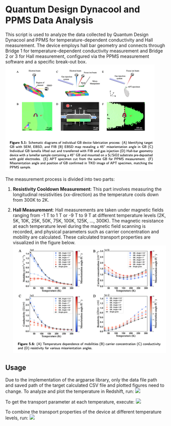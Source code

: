 # Quantum Design Dynacool and PPMS Data Analysis

This script is used to analyze the data collected by Quantum Design Dynacool and PPMS for temperature-dependent conductivity and Hall measurement. The device employs hall bar geometry and connects through Bridge 1 for temperature-dependent conductivity measurement and Bridge 2 or 3 for Hall measurement, configured via the PPMS measurement software and a specific break-out box.
![WERATEDOG](fabrication.png)

The measurement process is divided into two parts:

1. **Resistivity Cooldown Measurement**: This part involves measuring the longitudinal resistivities (xx-direction) as the temperature cools down from 300K to 2K.

2. **Hall Measurement**: Hall measurements are taken under magnetic fields ranging from -1 T to 1 T or -9 T to 9 T at different temperature levels (2K, 5K, 10K, 25K, 50K, 75K, 100K, 125K, ..., 300K). The magnetic resistance at each temperature level during the magnetic field scanning is recorded, and physical parameters such as carrier concentration and mobility are calculated. These calculated transport properties are visualized in the figure below.
![](plot.png)
## Usage

Due to the implementation of the argparse library, only the data file path and saved path of the target calculated CSV file and plotted figures need to change.
To analyze and plot the temperature  in Redshift, run:
![](R_cooldown_script.png)

To get the transport parameter at each temperature, execute: 
![](Hall_meassuremnt_script.png)

To combine the transport properties of the device at different temperature levels, run: 
![](conbine_script.png)

